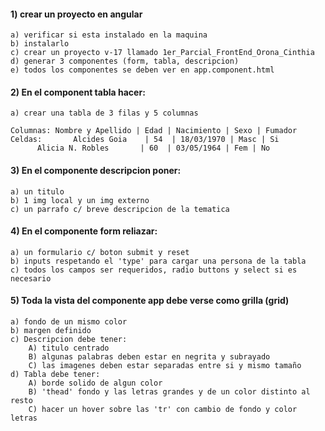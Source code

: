  #### 1) crear un proyecto en angular 
	a) verificar si esta instalado en la maquina
	b) instalarlo
	c) crear un proyecto v-17 llamado 1er_Parcial_FrontEnd_Orona_Cinthia
	d) generar 3 componentes (form, tabla, descripcion)
	e) todos los componentes se deben ver en app.component.html

#### 2) En el component tabla hacer:
	a) crear una tabla de 3 filas y 5 columnas
	
	Columnas: Nombre y Apellido | Edad | Nacimiento | Sexo | Fumador
	Celdas: 	  Alcides Goia	  | 54  | 18/03/1970 | Masc | Si
		  Alicia N. Robles       | 60  | 03/05/1964 | Fem | No

#### 3) En el componente descripcion poner:
	a) un titulo
	b) 1 img local y un img externo
	c) un parrafo c/ breve descripcion de la tematica

#### 4) En el componente form reliazar:
	a) un formulario c/ boton submit y reset
	b) inputs respetando el 'type' para cargar una persona de la tabla
	c) todos los campos ser requeridos, radio buttons y select si es necesario

#### 5) Toda la vista del componente app debe verse como grilla (grid)
	a) fondo de un mismo color
	b) margen definido
	c) Descripcion debe tener:
		A) titulo centrado
		B) algunas palabras deben estar en negrita y subrayado
		C) las imagenes deben estar separadas entre si y mismo tamaño
	d) Tabla debe tener:
		A) borde solido de algun color
		B) 'thead' fondo y las letras grandes y de un color distinto al resto
		C) hacer un hover sobre las 'tr' con cambio de fondo y color letras
